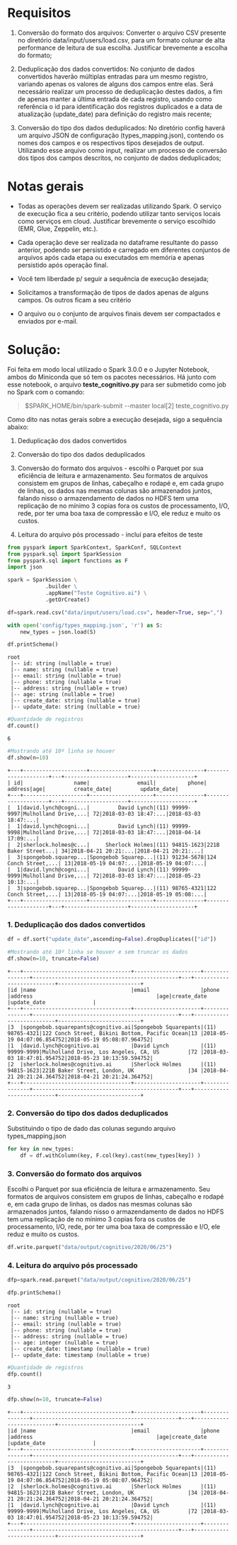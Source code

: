 # Requisitos
1. Conversão do formato dos arquivos: Converter o arquivo CSV presente no diretório data/input/users/load.csv, 
para um formato colunar de alta performance de leitura de sua escolha. Justificar brevemente a escolha do formato;

2. Deduplicação dos dados convertidos: No conjunto de dados convertidos haverão múltiplas entradas para um mesmo registro, 
variando apenas os valores de alguns dos campos entre elas. Será necessário realizar um processo de deduplicação destes dados,
 a fim de apenas manter a última entrada de cada registro, usando como referência o id para identificação dos registros duplicados
 e a data de atualização (update_date) para definição do registro mais recente;

3. Conversão do tipo dos dados deduplicados: No diretório config haverá um arquivo JSON de configuração (types_mapping.json),
 contendo os nomes dos campos e os respectivos tipos desejados de output. 
 Utilizando esse arquivo como input, realizar um processo de conversão dos tipos dos campos descritos, no conjunto de dados deduplicados;

# Notas gerais
- Todas as operações devem ser realizadas utilizando Spark. 
O serviço de execução fica a seu critério, podendo utilizar tanto serviços locais como serviços em cloud. 
Justificar brevemente o serviço escolhido (EMR, Glue, Zeppelin, etc.).

- Cada operação deve ser realizada no dataframe resultante do passo anterior, 
podendo ser persistido e carregado em diferentes conjuntos de arquivos após cada etapa ou executados em memória e apenas persistido após operação final.

- Você tem liberdade p/ seguir a sequência de execução desejada;

- Solicitamos a transformação de tipos de dados apenas de alguns campos. Os outros ficam a seu critério

- O arquivo ou o conjunto de arquivos finais devem ser compactados e enviados por e-mail.


# Solução:

Foi feita em modo local utilizado o Spark 3.0.0 e o Jupyter Notebook, ambos do Miniconda que só tem os pacotes necessários.
Há junto com esse notebook, o arquivo **teste_cognitivo.py** para ser submetido como job no Spark com o comando:
>$SPARK_HOME/bin/spark-submit --master local[2] teste_cognitivo.py


Como dito nas notas gerais sobre a execução desejada, sigo a sequência abaixo:
    
1. Deduplicação dos dados convertidos

2. Conversão do tipo dos dados deduplicados

3. Conversão do formato dos arquivos - escolhi o Parquet por sua eficiência de leitura e armazenamento. Seu formatos de arquivos consistem em grupos de linhas, cabeçalho e rodapé e, em cada grupo de linhas, os dados nas mesmas colunas são armazenados juntos, falando nisso o armazendamento de dados no HDFS tem uma replicação de no mínimo 3 copias fora os custos de processamento, I/O, rede, por ter uma boa taxa de compressão e I/O, ele reduz e muito os custos.

4. Leitura do arquivo pós processado - incluí para efeitos de teste


```python
from pyspark import SparkContext, SparkConf, SQLContext
from pyspark.sql import SparkSession
from pyspark.sql import functions as F
import json
```


```python
spark = SparkSession \
            .builder \
            .appName("Teste Cognitivo.ai") \
            .getOrCreate()
```


```python
df=spark.read.csv("data/input/users/load.csv", header=True, sep=",")
```


```python
with open('config/types_mapping.json', 'r') as S:
    new_types = json.load(S)
```


```python
df.printSchema()
```

    root
     |-- id: string (nullable = true)
     |-- name: string (nullable = true)
     |-- email: string (nullable = true)
     |-- phone: string (nullable = true)
     |-- address: string (nullable = true)
     |-- age: string (nullable = true)
     |-- create_date: string (nullable = true)
     |-- update_date: string (nullable = true)
    



```python
#Quantidade de registros
df.count()
```




    6




```python
#Mostrando até 10º linha se houver
df.show(n=10)
```

    +---+--------------------+--------------------+---------------+--------------------+---+--------------------+--------------------+
    | id|                name|               email|          phone|             address|age|         create_date|         update_date|
    +---+--------------------+--------------------+---------------+--------------------+---+--------------------+--------------------+
    |  1|david.lynch@cogni...|         David Lynch|(11) 99999-9997|Mulholland Drive,...| 72|2018-03-03 18:47:...|2018-03-03 18:47:...|
    |  1|david.lynch@cogni...|         David Lynch|(11) 99999-9998|Mulholland Drive,...| 72|2018-03-03 18:47:...|2018-04-14 17:09:...|
    |  2|sherlock.holmes@c...|     Sherlock Holmes|(11) 94815-1623|221B Baker Street...| 34|2018-04-21 20:21:...|2018-04-21 20:21:...|
    |  3|spongebob.squarep...|Spongebob Squarep...|(11) 91234-5678|124 Conch Street,...| 13|2018-05-19 04:07:...|2018-05-19 04:07:...|
    |  1|david.lynch@cogni...|         David Lynch|(11) 99999-9999|Mulholland Drive,...| 72|2018-03-03 18:47:...|2018-05-23 10:13:...|
    |  3|spongebob.squarep...|Spongebob Squarep...|(11) 98765-4321|122 Conch Street,...| 13|2018-05-19 04:07:...|2018-05-19 05:08:...|
    +---+--------------------+--------------------+---------------+--------------------+---+--------------------+--------------------+
    


### 1. Deduplicação dos dados convertidos


```python
df = df.sort("update_date",ascending=False).dropDuplicates(["id"])
```


```python
#Mostrando até 10º linha se houver e sem truncar os dados
df.show(n=10, truncate=False)
```

    +---+----------------------------------+---------------------+---------------+----------------------------------------------+---+--------------------------+--------------------------+
    |id |name                              |email                |phone          |address                                       |age|create_date               |update_date               |
    +---+----------------------------------+---------------------+---------------+----------------------------------------------+---+--------------------------+--------------------------+
    |3  |spongebob.squarepants@cognitivo.ai|Spongebob Squarepants|(11) 98765-4321|122 Conch Street, Bikini Bottom, Pacific Ocean|13 |2018-05-19 04:07:06.854752|2018-05-19 05:08:07.964752|
    |1  |david.lynch@cognitivo.ai          |David Lynch          |(11) 99999-9999|Mulholland Drive, Los Angeles, CA, US         |72 |2018-03-03 18:47:01.954752|2018-05-23 10:13:59.594752|
    |2  |sherlock.holmes@cognitivo.ai      |Sherlock Holmes      |(11) 94815-1623|221B Baker Street, London, UK                 |34 |2018-04-21 20:21:24.364752|2018-04-21 20:21:24.364752|
    +---+----------------------------------+---------------------+---------------+----------------------------------------------+---+--------------------------+--------------------------+
    


### 2. Conversão do tipo dos dados deduplicados

 Substituindo o tipo de dado das colunas segundo arquivo types_mapping.json


```python
for key in new_types:
    df = df.withColumn(key, F.col(key).cast(new_types[key]) )
```

### 3. Conversão do formato dos arquivos
Escolhi o Parquet por sua eficiência de leitura e armazenamento. Seu formatos de arquivos consistem em grupos de linhas, cabeçalho e rodapé e, em cada grupo de linhas, os dados nas mesmas colunas são armazenados juntos, falando nisso o armazendamento de dados no HDFS tem uma replicação de no mínimo 3 copias fora os custos de processamento, I/O, rede, por ter uma boa taxa de compressão e I/O, ele reduz e muito os custos.


```python
df.write.parquet("data/output/cognitivo/2020/06/25")
```

### 4. Leitura do arquivo pós processado


```python
dfp=spark.read.parquet("data/output/cognitivo/2020/06/25")
```


```python
dfp.printSchema()
```

    root
     |-- id: string (nullable = true)
     |-- name: string (nullable = true)
     |-- email: string (nullable = true)
     |-- phone: string (nullable = true)
     |-- address: string (nullable = true)
     |-- age: integer (nullable = true)
     |-- create_date: timestamp (nullable = true)
     |-- update_date: timestamp (nullable = true)
    



```python
#Quantidade de registros
dfp.count()
```




    3




```python
dfp.show(n=10, truncate=False)
```

    +---+----------------------------------+---------------------+---------------+----------------------------------------------+---+--------------------------+--------------------------+
    |id |name                              |email                |phone          |address                                       |age|create_date               |update_date               |
    +---+----------------------------------+---------------------+---------------+----------------------------------------------+---+--------------------------+--------------------------+
    |3  |spongebob.squarepants@cognitivo.ai|Spongebob Squarepants|(11) 98765-4321|122 Conch Street, Bikini Bottom, Pacific Ocean|13 |2018-05-19 04:07:06.854752|2018-05-19 05:08:07.964752|
    |2  |sherlock.holmes@cognitivo.ai      |Sherlock Holmes      |(11) 94815-1623|221B Baker Street, London, UK                 |34 |2018-04-21 20:21:24.364752|2018-04-21 20:21:24.364752|
    |1  |david.lynch@cognitivo.ai          |David Lynch          |(11) 99999-9999|Mulholland Drive, Los Angeles, CA, US         |72 |2018-03-03 18:47:01.954752|2018-05-23 10:13:59.594752|
    +---+----------------------------------+---------------------+---------------+----------------------------------------------+---+--------------------------+--------------------------+
    

